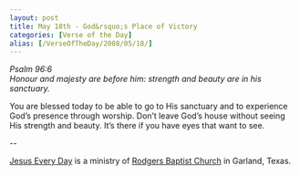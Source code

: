 ```yaml
---
layout: post
title: May 18th - God&rsquo;s Place of Victory
categories: [Verse of the Day]
alias: [/VerseOfTheDay/2008/05/18/]
---
```


_Psalm 96:6  
Honour and majesty are before him: strength and beauty are in his
sanctuary._

You are blessed today to be able to go to His sanctuary and to
experience God&rsquo;s presence through worship. Don&rsquo;t leave
God&rsquo;s house without seeing His strength and beauty. It&rsquo;s
there if you have eyes that want to see.

 --

<a href=http://jesuseveryday.net>Jesus Every Day</a> is a ministry of <a href=http://rodgersbaptist.net>Rodgers Baptist Church</a> in Garland, Texas.
